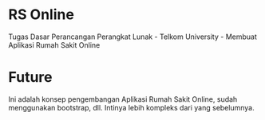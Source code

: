 # RS Online
Tugas Dasar Perancangan Perangkat Lunak - Telkom University - Membuat Aplikasi Rumah Sakit Online

# Future
Ini adalah konsep pengembangan Aplikasi Rumah Sakit Online, sudah menggunakan bootstrap, dll. Intinya lebih kompleks dari yang sebelumnya.
